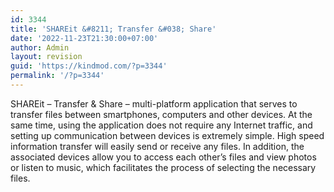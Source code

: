 ```yaml
---
id: 3344
title: 'SHAREit &#8211; Transfer &#038; Share'
date: '2022-11-23T21:30:00+07:00'
author: Admin
layout: revision
guid: 'https://kindmod.com/?p=3344'
permalink: '/?p=3344'
---
```


SHAREit – Transfer &amp; Share – multi-platform application that serves to transfer files between smartphones, computers and other devices. At the same time, using the application does not require any Internet traffic, and setting up communication between devices is extremely simple. High speed information transfer will easily send or receive any files. In addition, the associated devices allow you to access each other’s files and view photos or listen to music, which facilitates the process of selecting the necessary files.